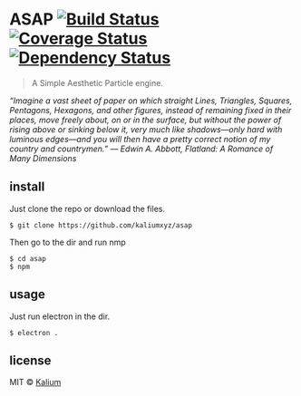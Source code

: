 # ASAP  [![Build Status](https://travis-ci.org/kaliumxyz/ASAP.svg?branch=master)](https://travis-ci.org/kaliumxyz/ASAP) [![Coverage Status](https://coveralls.io/repos/github/kaliumxyz/ASAP/badge.svg?branch=master)](https://coveralls.io/github/kaliumxyz/ASAP?branch=master) [![Dependency Status](https://dependencyci.com/github/kaliumxyz/ASAP/badge)](https://dependencyci.com/github/kaliumxyz/ASAP)
> A Simple Aesthetic Particle engine.

*“Imagine a vast sheet of paper on which straight Lines, Triangles, Squares, Pentagons, Hexagons, and other figures, instead of remaining fixed in their places, move freely about, on or in the surface, but without the power of rising above or sinking below it, very much like shadows—only hard with luminous edges—and you will then have a pretty correct notion of my country and countrymen.” ― Edwin A. Abbott, Flatland: A Romance of Many Dimensions*


## install
Just clone the repo or download the files.
```
$ git clone https://github.com/kaliumxyz/asap
```
Then go to the dir and run nmp
```
$ cd asap
$ npm
```


## usage
Just run electron in the dir.
```
$ electron .
```

## license
MIT © [Kalium](kalium.xyz)